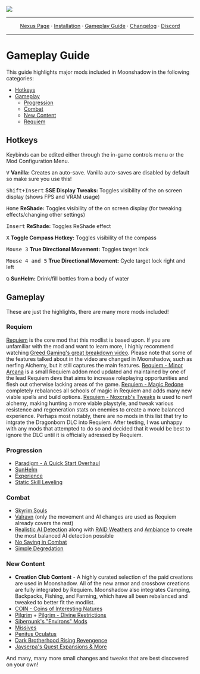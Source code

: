 <a href="https://www.nexusmods.com/skyrimspecialedition/mods/85896"><img src="https://staticdelivery.nexusmods.com/mods/1704/images/85896/85896-1677468574-1704277277.png" target="_blank"></a>

---

<p align="center">
  <a href="https://www.nexusmods.com/skyrimspecialedition/mods/85896">Nexus Page</a> ·
  <a href="README.md">Installation</a> ·
  <a href="GAMEPLAY.md">Gameplay Guide</a> ·
  <a href="CHANGELOG.md">Changelog</a> ·
  <a href="https://discord.gg/VXvZWsxzEG">Discord</a>
</p>

---

# Gameplay Guide

This guide highlights major mods included in Moonshadow in the following categories:

- [Hotkeys](#hotkeys)
- [Gameplay](#gameplay)
  - [Progression](#progression)
  - [Combat](#combat)
  - [New Content](#new-content)
  - [Requiem](#requiem)

## Hotkeys

Keybinds can be edited either through the in-game controls menu or the Mod Configuration Menu.

<kbd>V</kbd> **Vanilla:** Creates an auto-save. Vanilla auto-saves are disabled by default so make sure you use this! 

<kbd>Shift+Insert</kbd> **SSE Display Tweaks:** Toggles visibility of the on screen display (shows FPS and VRAM usage)

<kbd>Home</kbd> **ReShade:** Toggles visibility of the on screen display (for tweaking effects/changing other settings)

<kbd>Insert</kbd> **ReShade:** Toggles ReShade effect

<kbd>X</kbd> **Toggle Compass Hotkey:** Toggles visibility of the compass

<kbd>Mouse 3</kbd> **True Directional Movement:** Toggles target lock

<kbd>Mouse 4 and 5</kbd> **True Directional Movement:** Cycle target lock right and left

<kbd>G</kbd> **SunHelm:** Drink/fill bottles from a body of water


## Gameplay

These are just the highlights, there are many more mods included!

### Requiem
[Requiem](https://www.nexusmods.com/skyrimspecialedition/mods/60888) is the core mod that this modlist is based upon. If you are unfamiliar with the mod and want to learn more, I highly recommend watching [Greed Gaming's great breakdown video](https://www.youtube.com/watch?v=fG7D8meR0cY). Please note that some of the features talked about in the video are changed in Moonshadow, such as nerfing Alchemy, but it still captures the main features. [Requiem - Minor Arcana](https://www.nexusmods.com/skyrimspecialedition/mods/61342) is a small Requiem addon mod updated and maintained by one of the lead Requiem devs that aims to increase roleplaying opportunities and flesh out otherwise lacking areas of the game. [Requiem - Magic Redone](https://www.nexusmods.com/skyrimspecialedition/mods/59302) completely rebalances all schools of magic in Requiem and adds many new viable spells and build options. [Requiem - Noxcrab's Tweaks](https://www.nexusmods.com/skyrimspecialedition/mods/42591) is used to nerf alchemy, making hunting a more viable playstyle, and tweak various resistence and regeneration stats on enemies to create a more balanced experience. Perhaps most notably, there are no mods in this list that try to intgrate the Dragonborn DLC into Requiem. After testing, I was unhappy with any mods that attempted to do so and decided that it would be best to ignore the DLC until it is officially adressed by Requiem.

### Progression

- [Paradigm - A Quick Start Overhaul](https://www.nexusmods.com/skyrimspecialedition/mods/85939)
- [SunHelm](https://www.nexusmods.com/skyrimspecialedition/mods/39414)
- [Experience](https://www.nexusmods.com/skyrimspecialedition/mods/17751)
- [Static Skill Leveling](https://www.nexusmods.com/skyrimspecialedition/mods/30410)

### Combat
- [Skyrim Souls](https://www.nexusmods.com/skyrimspecialedition/mods/27859)
- [Valravn](https://www.nexusmods.com/skyrimspecialedition/mods/53869) (only the movement and AI changes are used as Requiem already covers the rest)
- [Realistic AI Detection](https://www.nexusmods.com/skyrimspecialedition/mods/2345) along with [RAID Weathers](https://www.nexusmods.com/skyrimspecialedition/mods/63116) and [Ambiance](https://www.nexusmods.com/skyrimspecialedition/mods/46383) to create the most balanced AI detection possible
- [No Saving in Combat](https://www.nexusmods.com/skyrimspecialedition/mods/29914)
- [Simple Degredation](https://www.nexusmods.com/skyrimspecialedition/mods/74790)

### New Content
- **Creation Club Content** - A highly curated selection of the paid creations are used in Moonshadow. All of the new armor and crossbow creations are fully integrated by Requiem. Moonshadow also integrates Camping, Backpacks, Fishing, and Farming, which have all been rebalanced and tweaked to better fit the modlist.
- [COIN - Coins of Interesting Natures](https://www.nexusmods.com/skyrimspecialedition/mods/51439)
- [Pilgrim](https://www.nexusmods.com/skyrimspecialedition/mods/54099) + [Pilgrim - Divine Restrictions](https://www.nexusmods.com/skyrimspecialedition/mods/88814)
- [Siberpunk's "Environs" Mods](https://www.nexusmods.com/skyrimspecialedition/users/36774500)
- [Missives](https://www.nexusmods.com/skyrimspecialedition/mods/17576)
- [Penitus Oculatus](https://www.nexusmods.com/skyrimspecialedition/mods/21061)
- [Dark Brotherhood Rising Revengence](https://www.nexusmods.com/skyrimspecialedition/mods/57157)
- [Jayserpa's Quest Expansions & More](https://www.nexusmods.com/skyrimspecialedition/users/5201727)

And many, many more small changes and tweaks that are best discovered on your own!
